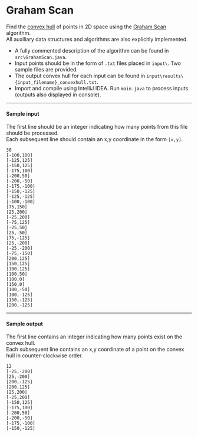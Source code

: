 Graham Scan
===========
Find the [convex hull](https://en.wikipedia.org/wiki/Convex_hull) of points in 2D space using the [Graham Scan](https://en.wikipedia.org/wiki/Graham_scan) algorithm.\
All auxiliary data structures and algorithms are also explicitly implemented. 

* A fully commented description of the algorithm can be found in `src\GrahamScan.java`.
* Input points should be in the form of `.txt` files placed in `input\`. Two sample files are provided.
* The output convex hull for each input can be found in `input\results\{input_filename}_convexhull.txt`.
* Import and compile using IntelliJ IDEA. Run `main.java` to process inputs (outputs also displayed in console).


* * *
#### Sample input
The first line should be an integer indicating how many points from this file should be processed.\
Each subsequent line should contain an x,y coordinate in the form `[x,y]`.
````
30
[-100,100]
[-125,125]
[-150,125]
[-175,100]
[-200,50]
[-200,-50]
[-175,-100]
[-150,-125]
[-125,-125]
[-100,-100]
[75,150]
[25,200]
[-25,200]
[-75,125]
[-25,50]
[25,-50]
[75,-125]
[25,-200]
[-25,-200]
[-75,-150]
[200,125]
[150,125]
[100,125]
[100,50]
[100,0]
[150,0]
[100,-50]
[100,-125]
[150,-125]
[200,-125]
````
* * *
#### Sample output
The first line contains an integer indicating how many points exist on the convex hull.\
Each subsequent line contains an x,y coordinate of a point on the convex hull in counter-clockwise order.
````
12
[-25,-200]
[25,-200]
[200,-125]
[200,125]
[25,200]
[-25,200]
[-150,125]
[-175,100]
[-200,50]
[-200,-50]
[-175,-100]
[-150,-125]
````

